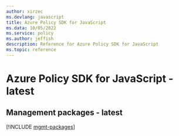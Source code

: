 ```yaml
---
author: xirzec
ms.devlang: javascript
title: Azure Policy SDK for JavaScript
ms.data: 10/05/2022
ms.service: policy
ms.author: jeffish
description: Reference for Azure Policy SDK for JavaScript
ms.topic: reference
---
```

# Azure Policy SDK for JavaScript - latest

## Management packages - latest
[!INCLUDE [mgmt-packages](policy-mgmt-index.md)]